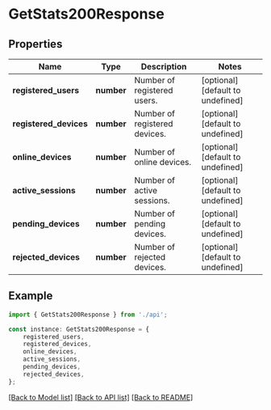 # GetStats200Response


## Properties

Name | Type | Description | Notes
------------ | ------------- | ------------- | -------------
**registered_users** | **number** | Number of registered users. | [optional] [default to undefined]
**registered_devices** | **number** | Number of registered devices. | [optional] [default to undefined]
**online_devices** | **number** | Number of online devices. | [optional] [default to undefined]
**active_sessions** | **number** | Number of active sessions. | [optional] [default to undefined]
**pending_devices** | **number** | Number of pending devices. | [optional] [default to undefined]
**rejected_devices** | **number** | Number of rejected devices. | [optional] [default to undefined]

## Example

```typescript
import { GetStats200Response } from './api';

const instance: GetStats200Response = {
    registered_users,
    registered_devices,
    online_devices,
    active_sessions,
    pending_devices,
    rejected_devices,
};
```

[[Back to Model list]](../README.md#documentation-for-models) [[Back to API list]](../README.md#documentation-for-api-endpoints) [[Back to README]](../README.md)
